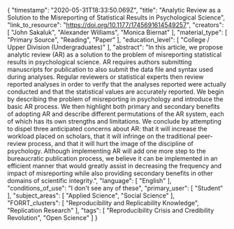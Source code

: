 {
    "timestamp": "2020-05-31T18:33:50.069Z",
    "title": "Analytic Review as a Solution to the Misreporting of Statistical Results in Psychological Science",
    "link_to_resource": "https://doi.org/10.1177/1745691614549257",
    "creators": [
        "John Sakaluk",
        "Alexander Williams",
        "Monica Biernat"
    ],
    "material_type": [
        "Primary Source",
        "Reading",
        "Paper"
    ],
    "education_level": [
        "College / Upper Division (Undergraduates)"
    ],
    "abstract": "In this article, we propose analytic review (AR) as a solution to the problem of misreporting statistical results in psychological science. AR requires authors submitting manuscripts for publication to also submit the data file and syntax used during analyses. Regular reviewers or statistical experts then review reported analyses in order to verify that the analyses reported were actually conducted and that the statistical values are accurately reported. We begin by describing the problem of misreporting in psychology and introduce the basic AR process. We then highlight both primary and secondary benefits of adopting AR and describe different permutations of the AR system, each of which has its own strengths and limitations. We conclude by attempting to dispel three anticipated concerns about AR: that it will increase the workload placed on scholars, that it will infringe on the traditional peer-review process, and that it will hurt the image of the discipline of psychology. Although implementing AR will add one more step to the bureaucratic publication process, we believe it can be implemented in an efficient manner that would greatly assist in decreasing the frequency and impact of misreporting while also providing secondary benefits in other domains of scientific integrity.",
    "language": [
        "English"
    ],
    "conditions_of_use": "I don't see any of these",
    "primary_user": [
        "Student"
    ],
    "subject_areas": [
        "Applied Science",
        "Social Science"
    ],
    "FORRT_clusters": [
        "Reproducibility and Replicability Knowledge",
        "Replication Research"
    ],
    "tags": [
        "Reproducibility Crisis and Credibility Revolution",
        "Open Science"
    ]
}